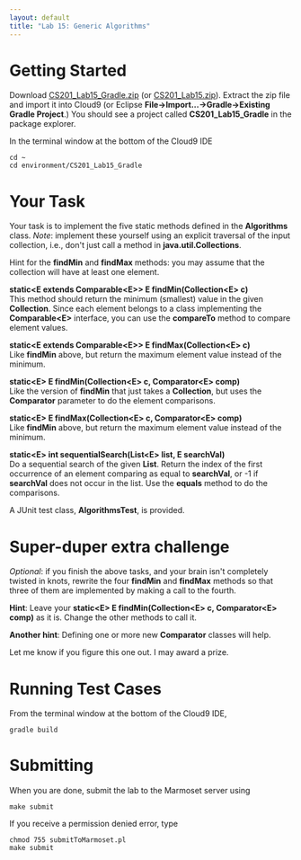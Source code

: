 ```yaml
---
layout: default
title: "Lab 15: Generic Algorithms"
---
```


Getting Started
===============

Download [CS201\_Lab15\_Gradle.zip](gradle_src/CS201_Lab15_Gradle.zip) (or [CS201\_Lab15.zip](CS201_Lab15.zip)). Extract the zip file and import it into Cloud9 (or Eclipse **File&rarr;Import...&rarr;Gradle&rarr;Existing Gradle Project**.) You should see a project called **CS201\_Lab15\_Gradle** in the package explorer.

In the terminal window at the bottom of the Cloud9 IDE

    cd ~
    cd environment/CS201_Lab15_Gradle

<!--
Download [CS201\_Lab15.zip](CS201_Lab15.zip). Import it into Eclipse (**File&rarr;Import...&rarr;Existing Projects into Workspace&rarr;Archive File**.) You should see a project called **CS201\_Lab15** in the package explorer.
-->

Your Task
=========

Your task is to implement the five static methods defined in the **Algorithms** class.  *Note*: implement these yourself using an explicit traversal of the input collection, i.e., don't just call a method in **java.util.Collections**.

Hint for the **findMin** and **findMax** methods: you may assume that the collection will have at least one element.

**static&lt;E extends Comparable&lt;E&gt;&gt; E findMin(Collection&lt;E&gt; c)**  
This method should return the minimum (smallest) value in the given **Collection**. Since each element belongs to a class implementing the **Comparable&lt;E&gt;** interface, you can use the **compareTo** method to compare element values.

**static&lt;E extends Comparable&lt;E&gt;&gt; E findMax(Collection&lt;E&gt; c)**  
Like **findMin** above, but return the maximum element value instead of the minimum.

**static&lt;E&gt; E findMin(Collection&lt;E&gt; c, Comparator&lt;E&gt; comp)**  
Like the version of **findMin** that just takes a **Collection**, but uses the **Comparator** parameter to do the element comparisons.

**static&lt;E&gt; E findMax(Collection&lt;E&gt; c, Comparator&lt;E&gt; comp)**  
Like **findMin** above, but return the maximum element value instead of the minimum.

**static&lt;E&gt; int sequentialSearch(List&lt;E&gt; list, E searchVal)**  
Do a sequential search of the given **List**. Return the index of the first occurrence of an element comparing as equal to **searchVal**, or -1 if **searchVal** does not occur in the list. Use the **equals** method to do the comparisons.

A JUnit test class, **AlgorithmsTest**, is provided.

Super-duper extra challenge
===========================

*Optional*: if you finish the above tasks, and your brain isn't completely twisted in knots, rewrite the four **findMin** and **findMax** methods so that three of them are implemented by making a call to the fourth.

**Hint**: Leave your **static&lt;E&gt; E findMin(Collection&lt;E&gt; c, Comparator&lt;E&gt; comp)** as it is. Change the other methods to call it.

**Another hint**: Defining one or more new **Comparator** classes will help.

Let me know if you figure this one out. I may award a prize.

Running Test Cases
==================

From the terminal window at the bottom of the Cloud9 IDE, 

    gradle build

Submitting
==========

When you are done, submit the lab to the Marmoset server using

    make submit
    
If you receive a permission denied error, type

    chmod 755 submitToMarmoset.pl
    make submit

<!--
Submitting
==========

When you are done, submit the lab to the Marmoset server using either of the methods below.

From Eclipse
------------

If you have the [Simple Marmoset Uploader Plugin](../resources/index.html) installed, select the project (**CS201\_Lab15**) in the package explorer and then press the blue up arrow button in the toolbar. Enter your Marmoset username and password when prompted.

From a web browser
------------------

Save the project (**CS201\_Lab15**) to a zip file by right-clicking it and choosing

> **Export...&rarr;Archive File**

Upload the saved zip file to the Marmoset server as **lab15**. The server URL is

> <https://cs.ycp.edu/marmoset/>
-->